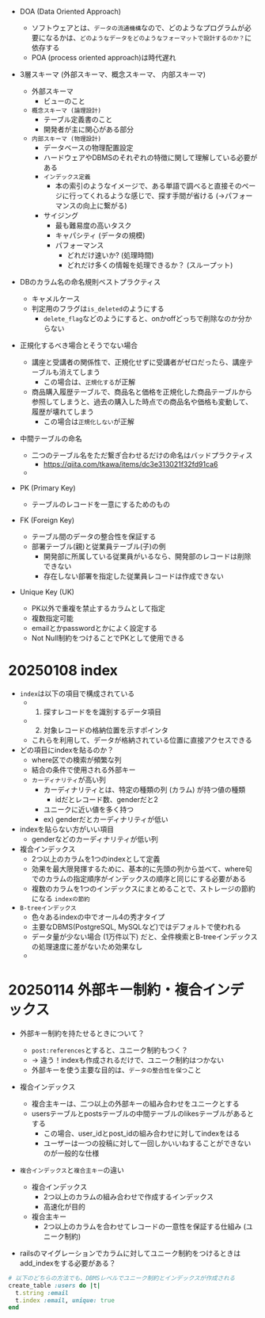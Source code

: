 

+ DOA (Data Oriented Approach)
  + ソフトウェアとは、`データの流通機構`なので、どのようなプログラムが必要になるかは、`どのようなデータをどのようなフォーマットで設計するのか？`に依存する
  + POA (process oriented approach)は時代遅れ
+ 3層スキーマ (外部スキーマ、概念スキーマ、 内部スキーマ)
  + 外部スキーマ
    + ビューのこと
  + `概念スキーマ (論理設計)`
    + テーブル定義書のこと
    + 開発者が主に関心がある部分
  + `内部スキーマ (物理設計)`
    + データベースの物理配置設定
    + ハードウェアやDBMSのそれぞれの特徴に関して理解している必要がある
    + `インデックス定義`
      + 本の索引のようなイメージで、ある単語で調べると直接そのページに行ってくれるような感じで、探す手間が省ける (->パフォーマンスの向上に繋がる)
    + サイジング
      + 最も難易度の高いタスク
      + キャパシティ (データの規模)
      + パフォーマンス 
        + どれだけ速いか? (処理時間)
        + どれだけ多くの情報を処理できるか？ (スループット)




+ DBのカラム名の命名規則ベストプラクティス
  + キャメルケース
  + 判定用のフラグは`is_deleted`のようにする
    + `delete_flag`などのようにすると、onかoffどっちで削除なのか分からない
+ 正規化するべき場合とそうでない場合
  + 講座と受講者の関係性で、正規化せずに受講者がゼロだったら、講座テーブルも消えてしまう
    + この場合は、`正規化する`が正解
  + 商品購入履歴テーブルで、商品名と価格を正規化した商品テーブルから参照してしまうと、過去の購入した時点での商品名や価格も変動して、履歴が壊れてしまう
    + この場合は`正規化しない`が正解
+ 中間テーブルの命名
  + 二つのテーブル名をただ繋ぎ合わせるだけの命名はバッドプラクティス
    + https://qiita.com/tkawa/items/dc3e313021f32fd91ca6
  + 




+ PK (Primary Key)
  + テーブルのレコードを一意にするためのもの
+ FK (Foreign Key)
  + テーブル間のデータの整合性を保証する
  + 部署テーブル(親)と従業員テーブル(子)の例
    + 開発部に所属している従業員がいるなら、開発部のレコードは削除できない
    + 存在しない部署を指定した従業員レコードは作成できない
+ Unique Key (UK) 
  + PK以外で重複を禁止するカラムとして指定
  + 複数指定可能
  + emailとかpasswordとかによく設定する
  + Not Null制約をつけることでPKとして使用できる



# 20250108 index
+ `index`は以下の項目で構成されている
  + 1. 探すレコードをを識別するデータ項目
  + 2. 対象レコードの格納位置を示すポインタ
  + これらを利用して、データが格納されている位置に直接アクセスできる
+ どの項目にindexを貼るのか？
  + where区での検索が頻繁な列
  + 結合の条件で使用される外部キー
  + `カーディナリティ`が高い列
    + カーディナリティとは、特定の種類の列 (カラム) が持つ値の種類
      + idだとレコード数、genderだと2
    + ユニークに近い値を多く持つ
    + ex) genderだとカーディナリティが低い
+ indexを貼らない方がいい項目
  + genderなどのカーディナリティが低い列
+ 複合インデックス
  + 2つ以上のカラムを1つのindexとして定義
  + 効果を最大限発揮するために、基本的に先頭の列から並べて、where句でのカラムの指定順序がインデックスの順序と同じにする必要がある
  + 複数のカラムを1つのインデックスにまとめることで、ストレージの節約になる `indexの節約`
+ `B-treeインデックス`
  + 色々あるindexの中でオール4の秀才タイプ
  + 主要なDBMS(PostgreSQL, MySQLなど)ではデフォルトで使われる
  + データ量が少ない場合 (1万件以下) だと、全件検索とB-treeインデックスの処理速度に差がないため効果なし
  + 


# 20250114 外部キー制約・複合インデックス

+ 外部キー制約を持たせるときについて？
  + `post:references`とすると、ユニーク制約もつく？
  + → 違う！indexも作成されるだけで、ユニーク制約はつかない
  + 外部キーを使う主要な目的は、`データの整合性を保つ`こと

+ 複合インデックス
  + 複合主キーは、二つ以上の外部キーの組み合わせをユニークとする
  + usersテーブルとpostsテーブルの中間テーブルのlikesテーブルがあるとする
    + この場合、user_idとpost_idの組み合わせに対してindexをはる
    + ユーザーは一つの投稿に対して一回しかいいねすることができないのが一般的な仕様

+ `複合インデックス`と`複合主キー`の違い
  + 複合インデックス
    + 2つ以上のカラムの組み合わせで作成するインデックス
    + 高速化が目的
  + 複合主キー
    + 2つ以上のカラムを合わせてレコードの一意性を保証する仕組み (ユニーク制約)

+ railsのマイグレーションでカラムに対してユニーク制約をつけるときはadd_indexをする必要がある？
```rb
# 以下のどちらの方法でも、DBMSレベルでユニーク制約とインデックスが作成される
create_table :users do |t|
  t.string :email
  t.index :email, unique: true
end

```